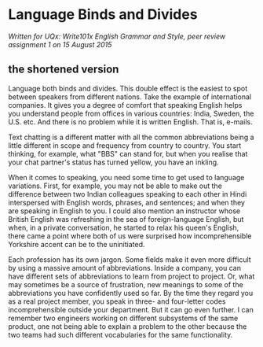 Language Binds and Divides
==========================

_Written for UQx: Write101x English Grammar and Style, peer review assignment 1 on 15 August 2015_

the shortened version
---------------------

Language both binds and divides. This double effect is the easiest to spot between speakers from different nations. Take the example of international companies. It gives you a degree of comfort that speaking English helps you understand people from offices in various countries: India, Sweden, the U.S. etc. And there is no problem while it is written English. That is, e-mails. 

Text chatting is a different matter with all the common abbreviations being a little different in scope and frequency from country to country. You start thinking, for example, what "BBS" can stand for, but when you realise that your chat partner's status has turned yellow, you have an inkling.

When it comes to speaking, you need some time to get used to language variations. First, for example, you may not be able to make out the difference between two Indian colleagues speaking to each other in Hindi interspersed with English words, phrases, and sentences; and when they are speaking in English to you. I could also mention an instructor whose British English was refreshing in the sea of foreign-language English, but when, in a private conversation, he started to relax his queen's English, there came a point where both of us were surprised how incomprehensible Yorkshire accent can be to the uninitiated.

Each profession has its own jargon. Some fields make it even more difficult by using a massive amount of abbreviations. Inside a company, you can have different sets of abbreviations to learn from project to project. Or, what may sometimes be a source of frustration, new meanings to some of the abbreviations you have confidently used so far. By the time they regard you as a real project member, you speak in three- and four-letter codes incomprehensible outside your department. But it can go even further. I can remember two engineers working on different subsystems of the same product, one not being able to explain a problem to the other because the two teams had such different vocabularies for the same functionality.
